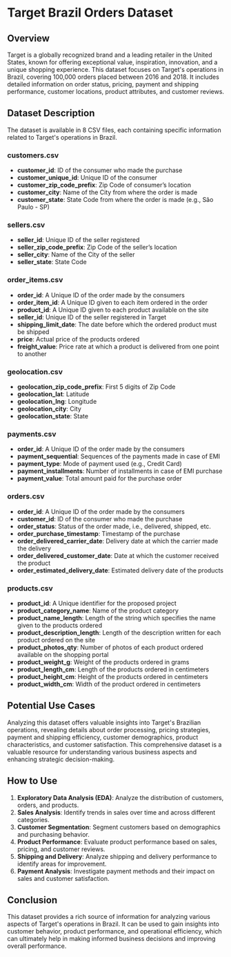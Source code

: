 # Target Brazil Orders Dataset

## Overview

Target is a globally recognized brand and a leading retailer in the United States, known for offering exceptional value, inspiration, innovation, and a unique shopping experience. This dataset focuses on Target's operations in Brazil, covering 100,000 orders placed between 2016 and 2018. It includes detailed information on order status, pricing, payment and shipping performance, customer locations, product attributes, and customer reviews.

## Dataset Description

The dataset is available in 8 CSV files, each containing specific information related to Target's operations in Brazil.

### customers.csv

- **customer_id**: ID of the consumer who made the purchase
- **customer_unique_id**: Unique ID of the consumer
- **customer_zip_code_prefix**: Zip Code of consumer’s location
- **customer_city**: Name of the City from where the order is made
- **customer_state**: State Code from where the order is made (e.g., São Paulo - SP)

### sellers.csv

- **seller_id**: Unique ID of the seller registered
- **seller_zip_code_prefix**: Zip Code of the seller’s location
- **seller_city**: Name of the City of the seller
- **seller_state**: State Code

### order_items.csv

- **order_id**: A Unique ID of the order made by the consumers
- **order_item_id**: A Unique ID given to each item ordered in the order
- **product_id**: A Unique ID given to each product available on the site
- **seller_id**: Unique ID of the seller registered in Target
- **shipping_limit_date**: The date before which the ordered product must be shipped
- **price**: Actual price of the products ordered
- **freight_value**: Price rate at which a product is delivered from one point to another

### geolocation.csv

- **geolocation_zip_code_prefix**: First 5 digits of Zip Code
- **geolocation_lat**: Latitude
- **geolocation_lng**: Longitude
- **geolocation_city**: City
- **geolocation_state**: State

### payments.csv

- **order_id**: A Unique ID of the order made by the consumers
- **payment_sequential**: Sequences of the payments made in case of EMI
- **payment_type**: Mode of payment used (e.g., Credit Card)
- **payment_installments**: Number of installments in case of EMI purchase
- **payment_value**: Total amount paid for the purchase order

### orders.csv

- **order_id**: A Unique ID of the order made by the consumers
- **customer_id**: ID of the consumer who made the purchase
- **order_status**: Status of the order made, i.e., delivered, shipped, etc.
- **order_purchase_timestamp**: Timestamp of the purchase
- **order_delivered_carrier_date**: Delivery date at which the carrier made the delivery
- **order_delivered_customer_date**: Date at which the customer received the product
- **order_estimated_delivery_date**: Estimated delivery date of the products

### products.csv

- **product_id**: A Unique identifier for the proposed project
- **product_category_name**: Name of the product category
- **product_name_length**: Length of the string which specifies the name given to the products ordered
- **product_description_length**: Length of the description written for each product ordered on the site
- **product_photos_qty**: Number of photos of each product ordered available on the shopping portal
- **product_weight_g**: Weight of the products ordered in grams
- **product_length_cm**: Length of the products ordered in centimeters
- **product_height_cm**: Height of the products ordered in centimeters
- **product_width_cm**: Width of the product ordered in centimeters

## Potential Use Cases

Analyzing this dataset offers valuable insights into Target's Brazilian operations, revealing details about order processing, pricing strategies, payment and shipping efficiency, customer demographics, product characteristics, and customer satisfaction. This comprehensive dataset is a valuable resource for understanding various business aspects and enhancing strategic decision-making.

## How to Use

1. **Exploratory Data Analysis (EDA)**: Analyze the distribution of customers, orders, and products.
2. **Sales Analysis**: Identify trends in sales over time and across different categories.
3. **Customer Segmentation**: Segment customers based on demographics and purchasing behavior.
4. **Product Performance**: Evaluate product performance based on sales, pricing, and customer reviews.
5. **Shipping and Delivery**: Analyze shipping and delivery performance to identify areas for improvement.
6. **Payment Analysis**: Investigate payment methods and their impact on sales and customer satisfaction.

## Conclusion

This dataset provides a rich source of information for analyzing various aspects of Target's operations in Brazil. It can be used to gain insights into customer behavior, product performance, and operational efficiency, which can ultimately help in making informed business decisions and improving overall performance.


